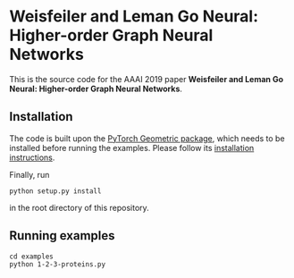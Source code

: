 # Weisfeiler and Leman Go Neural: Higher-order Graph Neural Networks

This is the source code for the AAAI 2019 paper **Weisfeiler and Leman Go Neural: Higher-order Graph Neural Networks**.

## Installation

The code is built upon the [PyTorch Geometric package](https://github.com/rusty1s/pytorch_geometric), which needs to be installed before running the examples.
Please follow its [installation instructions](https://rusty1s.github.io/pytorch_geometric/build/html/notes/installation.html).

Finally, run

```
python setup.py install
```

in the root directory of this repository.

## Running examples

```
cd examples
python 1-2-3-proteins.py
```
